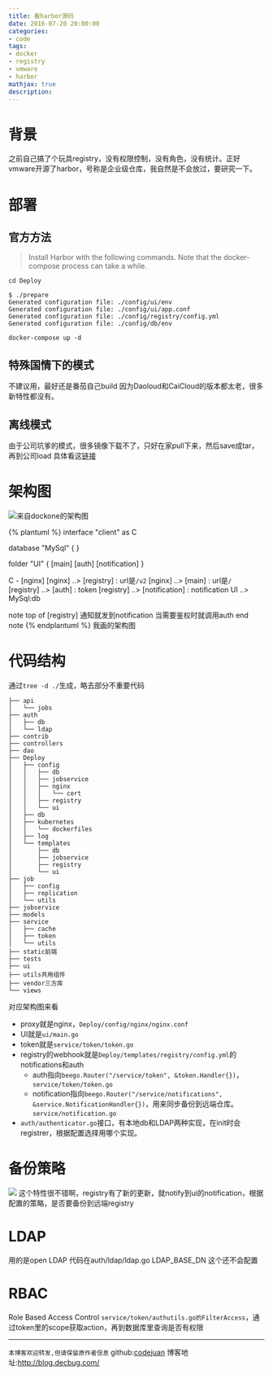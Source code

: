 ```yaml
---
title: 看harbor源码
date: 2016-07-20 20:00:00
categories:
- code
tags: 
- docker
- registry
- vmware
- harbor
mathjax: true
description: 
---
```

# 背景
之前自己搞了个玩具registry，没有权限控制，没有角色，没有统计。正好vmware开源了harbor，号称是企业级仓库，我自然是不会放过，要研究一下。

<!--more-->

# 部署

## 官方方法
> Install Harbor with the following commands. Note that the docker-compose process can take a while.
```
cd Deploy

$ ./prepare
Generated configuration file: ./config/ui/env
Generated configuration file: ./config/ui/app.conf
Generated configuration file: ./config/registry/config.yml
Generated configuration file: ./config/db/env

docker-compose up -d
```

## 特殊国情下的模式
不建议用，最好还是番茄自己build
因为Daoloud和CaiCloud的版本都太老，很多新特性都没有。


## 离线模式
由于公司坑爹的模式，很多镜像下载不了，只好在家pull下来，然后save成tar，再到公司load
具体看这[链接](https://github.com/vmware/harbor/releases/download/0.3.0/harbor-0.3.0.tgz)



# 架构图

![来自[dockone的架构图](http://dockone.io/article/1179)](http://dockerone.com/uploads/article/20160331/d9f81c0cdcc4f7b7af42d27d030cf381.png)


{% plantuml %}
interface "client" as C

database "MySql" {
}

folder "UI" {
    [main]
    [auth]
    [notification]
  }

C - [nginx]
[nginx] ..> [registry] : url是`/v2`
[nginx] ..> [main] : url是`/`
[registry] ..> [auth] : token
[registry] ..> [notification] : notification
UI ..> MySql:db

note top of [registry]
  通知就发到notification
  当需要鉴权时就调用auth
end note
{% endplantuml %}
我画的架构图

# 代码结构
通过`tree -d ./`生成，略去部分不重要代码
```
├── api
│   └── jobs
├── auth
│   ├── db
│   └── ldap
├── contrib
├── controllers
├── dao
├── Deploy
│   ├── config
│   │   ├── db
│   │   ├── jobservice
│   │   ├── nginx
│   │   │   └── cert
│   │   ├── registry
│   │   └── ui
│   ├── db
│   ├── kubernetes
│   │   └── dockerfiles
│   ├── log
│   └── templates
│       ├── db
│       ├── jobservice
│       ├── registry
│       └── ui
├── job
│   ├── config
│   ├── replication
│   └── utils
├── jobservice
├── models
├── service
│   ├── cache
│   ├── token
│   └── utils
├── static前端
├── tests
├── ui
├── utils共用组件
├── vendor三方库
└── views
```

对应架构图来看
- proxy就是nginx，`Deploy/config/nginx/nginx.conf`
- UI就是`ui/main.go`
- token就是`service/token/token.go`
- registry的webhook就是`Deploy/templates/registry/config.yml`的notifications和auth
  - auth指向`beego.Router("/service/token", &token.Handler{})`，`service/token/token.go`
  - notification指向`beego.Router("/service/notifications", &service.NotificationHandler{})`，用来同步备份到远端仓库。`service/notification.go`
- `auth/authenticator.go`接口，有本地db和LDAP两种实现，在init时会registrer，根据配置选择用哪个实现。



# 备份策略
![](https://cloud.githubusercontent.com/assets/5423628/16990645/4d744da8-4ecb-11e6-9f34-b052a0ba5cc6.png)
这个特性很不错啊，registry有了新的更新，就notify到ui的notification，根据配置的策略，是否要备份到远端registry

# LDAP
用的是open LDAP
代码在auth/ldap/ldap.go
LDAP_BASE_DN 这个还不会配置

# RBAC
Role Based Access Control
`service/token/authutils.go的FilterAccess`，通过token里的scope获取action，再到数据库里查询是否有权限

-----------------------

`本博客欢迎转发,但请保留原作者信息`
github:[codejuan](https://github.com/CodeJuan)
博客地址:http://blog.decbug.com/
